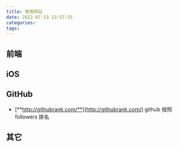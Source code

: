 ```yaml
---
title: 常用网站
date: 2022-07-13 13:57:15
categories:
tags:
---
```




## 前端







## iOS





## GitHub

- [**http://githubrank.com/**](http://githubrank.com/) github 按照 followers 排名





## 其它
